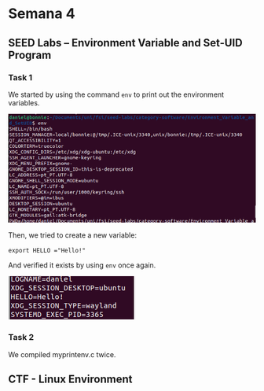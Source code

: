 # Semana 4

## SEED Labs – Environment Variable and Set-UID Program

### Task 1

We started by using the command `env` to print out the environment variables.

![image](assets/s4i1.png)

Then, we tried to create a new variable:

``` 
export HELLO ="Hello!"
```

And verified it exists by using `env` once again.

![image](assets/s4i2.png)

### Task 2

We compiled myprintenv.c twice. 

## CTF - Linux Environment